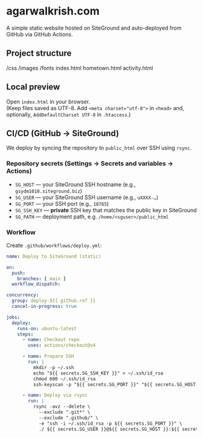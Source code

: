 # agarwalkrish.com

A simple static website hosted on SiteGround and auto-deployed from GitHub via GitHub Actions.

## Project structure
/css
/images
/fonts
index.html
hometown.html
activity.html

## Local preview
Open `index.html` in your browser.  
(Keep files saved as UTF-8. Add `<meta charset="utf-8">` in `<head>` and, optionally, `AddDefaultCharset UTF-8` in `.htaccess`.)

## CI/CD (GitHub → SiteGround)

We deploy by syncing the repository to `public_html` over SSH using `rsync`.

### Repository secrets (Settings → Secrets and variables → Actions)
- `SG_HOST` — your SiteGround SSH hostname (e.g., `gsydm1010.siteground.biz`)
- `SG_USER` — your SiteGround SSH username (e.g., `uXXXX-…`)
- `SG_PORT` — your SSH port (e.g., `18765`)
- `SG_SSH_KEY` — **private** SSH key that matches the public key in SiteGround
- `SG_PATH` — deployment path, e.g. `/home/<sguser>/public_html`

### Workflow
Create `.github/workflows/deploy.yml`:

```yaml
name: Deploy to SiteGround (static)

on:
  push:
    branches: [ main ]
  workflow_dispatch:

concurrency:
  group: deploy-${{ github.ref }}
  cancel-in-progress: true

jobs:
  deploy:
    runs-on: ubuntu-latest
    steps:
      - name: Checkout repo
        uses: actions/checkout@v4

      - name: Prepare SSH
        run: |
          mkdir -p ~/.ssh
          echo "${{ secrets.SG_SSH_KEY }}" > ~/.ssh/id_rsa
          chmod 600 ~/.ssh/id_rsa
          ssh-keyscan -p "${{ secrets.SG_PORT }}" "${{ secrets.SG_HOST }}" >> ~/.ssh/known_hosts

      - name: Deploy via rsync
        run: |
          rsync -avz --delete \
            --exclude ".git*" \
            --exclude ".github/" \
            -e "ssh -i ~/.ssh/id_rsa -p ${{ secrets.SG_PORT }}" \
            ./ ${{ secrets.SG_USER }}@${{ secrets.SG_HOST }}:${{ secrets.SG_PATH }}
